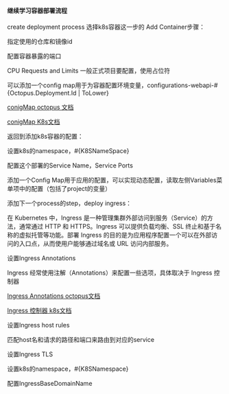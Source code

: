 #### 继续学习容器部署流程

create deployment process 选择k8s容器这一步的 Add Container步骤：

指定使用的仓库和镜像id

配置容器暴露的端口

CPU Requests and Limits 一般正式项目要配置，使用占位符

可以添加一个config map用于为容器配置环境变量，configurations-webapi-#{Octopus.Deployment.Id | ToLower}

[conigMap octopus 文档](https://octopus.com/docs/deployments/kubernetes/deploy-container#configmap)

[conigMap K8s文档](https://kubernetes.io/zh-cn/docs/tasks/configure-pod-container/configure-pod-configmap/)



返回到添加k8s容器的配置：

设置k8s的namespace，#{K8SNameSpace}

配置这个部署的Service Name，Service Ports

添加一个Config Map用于应用的配置，可以实现动态配置，读取左侧Variables菜单项中的配置（包括了project的变量）





添加下一个process的step，deploy ingress：

在 Kubernetes 中，Ingress 是一种管理集群外部访问到服务（Service）的方法，通常通过 HTTP 和 HTTPS。Ingress 可以提供负载均衡、SSL 终止和基于名称的虚拟托管等功能。部署 Ingress 的目的是为应用程序配置一个可以在外部访问的入口点，从而使用户能够通过域名或 URL 访问内部服务。



设置Ingress Annotations

Ingress 经常使用注解（Annotations）来配置一些选项，具体取决于 Ingress 控制器

[Ingress Annotations octopus文档](https://octopus.com/docs/deployments/kubernetes/deploy-container#ingress-annotations)

[Ingress 控制器 k8s文档](https://kubernetes.io/zh-cn/docs/concepts/services-networking/ingress-controllers/)



设置Ingress host rules

匹配host名和请求的路径和端口来路由到对应的service



设置Ingress TLS



设置k8s的namespace，#{K8SNamespace}



配置IngressBaseDomainName